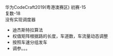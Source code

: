 华为CodeCraft2019(粤港澳赛区)
初赛-15   
复数-18   
没有实现调度器
- 迪杰斯特拉算法
- 权值矩阵根据路的长度，车道数，车流量动态调整
- 按照车速分组发车
- 调参。。。

